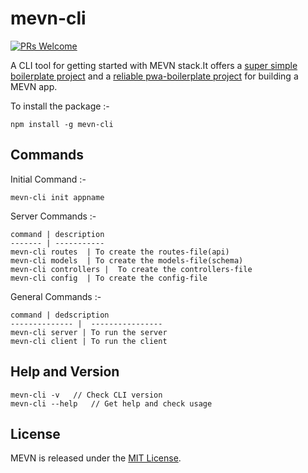 
# mevn-cli
[![PRs Welcome](https://img.shields.io/badge/PRs-welcome-brightgreen.svg?style=flat-square)](http://makeapullrequest.com)

A CLI tool for getting started with MEVN stack.It offers a [super simple boilerplate project](https://github.com/Madlabsinc/mevn-boilerplate) and a [reliable pwa-boilerplate project](https://github.com/MadlabsInc/mevn-pwa-boilerplate) for building a MEVN app. 


To install the package :-
```
npm install -g mevn-cli
```

## Commands
Initial Command :-
```
mevn-cli init appname
```
Server Commands :-
```
command | description
------- | -----------
mevn-cli routes  | To create the routes-file(api)
mevn-cli models  | To create the models-file(schema)
mevn-cli controllers |  To create the controllers-file
mevn-cli config  | To create the config-file
```
General Commands :-
```
command | dedscription
-------------- |  ----------------
mevn-cli server | To run the server
mevn-cli client | To run the client
```

## Help and Version

```
mevn-cli -v   // Check CLI version
mevn-cli --help   // Get help and check usage
```

## License

MEVN is released under the [MIT License](http://www.opensource.org/licenses/MIT).
